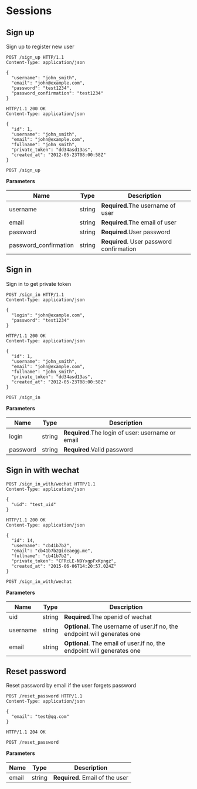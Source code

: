 # Sessions

## Sign up

Sign up to register new user

```http
POST /sign_up HTTP/1.1
Content-Type: application/json

{
  "username": "john_smith",
  "email": "john@example.com",
  "password": "test1234",
  "password_confirmation": "test1234"
}

```

```http
HTTP/1.1 200 OK
Content-Type: application/json

{
  "id": 1,
  "username": "john_smith",
  "email": "john@example.com",
  "fullname": "john_smith",
  "private_token": "dd34asd13as",
  "created_at": "2012-05-23T08:00:58Z"
}

```

`POST /sign_up`

**Parameters**

| Name | Type | Description |
| --- | --- | --- |
| username | string | **Required**.The username of user |
| email | string | **Required**.The email of user |
| password | string | **Required**.User password |
| password_confirmation | string | **Required**. User password confirmation |

## Sign in

Sign in to get private token

```http
POST /sign_in HTTP/1.1
Content-Type: application/json

{
  "login": "john@example.com",
  "password": "test1234"
}

```

```http
HTTP/1.1 200 OK
Content-Type: application/json

{
  "id": 1,
  "username": "john_smith",
  "email": "john@example.com",
  "fullname": "john_smith",
  "private_token": "dd34asd13as",
  "created_at": "2012-05-23T08:00:58Z"
}

```

`POST /sign_in`

**Parameters**

| Name | Type | Description |
| --- | --- | --- |
| login | string | **Required**.The login of user: username or email |
| password | string | **Required**.Valid password |

## Sign in with wechat

```http
POST /sign_in_with/wechat HTTP/1.1
Content-Type: application/json

{
  "uid": "test_uid"
}

```

```http
HTTP/1.1 200 OK
Content-Type: application/json

{
  "id": 14,
  "username": "cb41b7b2",
  "email": "cb41b7b2@ideaegg.me",
  "fullname": "cb41b7b2",
  "private_token": "CFRcLE-N9YxgpFxKpngz",
  "created_at": "2015-06-06T14:20:57.024Z"
}

```

`POST /sign_in_with/wechat`

**Parameters**

| Name | Type | Description |
| --- | --- | --- |
| uid | string | **Required**.The openid of wechat |
| username | string | **Optional**. The username of user.if no, the endpoint will generates one |
| email | string | **Optional**. The email of user.if no, the endpoint will generates one |

## Reset password

Reset password by email if the user forgets password

```http
POST /reset_password HTTP/1.1
Content-Type: application/json

{
  "email": "test@qq.com"
}

```

```http
HTTP/1.1 204 OK

```

`POST /reset_password`

**Parameters**

| Name | Type | Description |
| --- | --- | --- |
| email | string | **Required**. Email of the user |